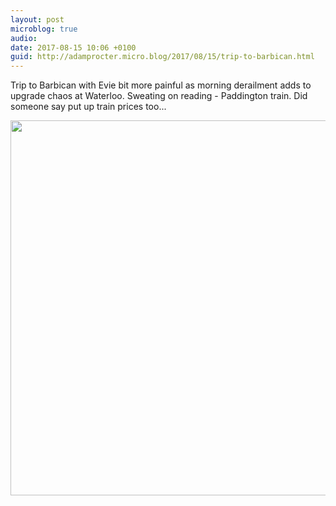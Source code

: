 ```yaml
---
layout: post
microblog: true
audio: 
date: 2017-08-15 10:06 +0100
guid: http://adamprocter.micro.blog/2017/08/15/trip-to-barbican.html
---
```

Trip to Barbican with Evie bit more painful as morning derailment adds to upgrade chaos at Waterloo. Sweating on reading - Paddington train. Did someone say put up train prices too...

<img src="http://discursive.adamprocter.co.uk/uploads/2017/d48e17a25b.jpg" width="600" height="600" />

